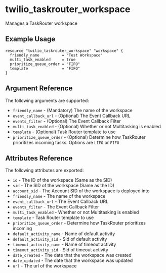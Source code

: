 # twilio_taskrouter_workspace

Manages a TaskRouter workspace

## Example Usage

```hcl
resource "twilio_taskrouter_workspace" "workspace" {
  friendly_name          = "Test Workspace"
  multi_task_enabled     = true
  prioritize_queue_order = "FIFO"
  template               = "FIFO"
}
```

## Argument Reference

The following arguments are supported:

* `friendly_name` - (Mandatory) The name of the workspace
* `event_callback_url` - (Optional) The Event Callback URL
* `events_filter` - (Optional) The Event Callback Filter
* `multi_task_enabled` - (Optional) Whether or not Multitasking is enabled
* `template` - (Optional) Task Router template to use
* `prioritize_queue_order` - (Optional) Determine how TaskRouter prioritizes incoming tasks. Options are `LIFO` or `FIFO`

## Attributes Reference

The following attributes are exported:

* `id` - The ID of the workspace (Same as the SID)
* `sid` - The SID of the workspace (Same as the ID)
* `account_sid` - The Account SID of the workspace is deployed into
* `friendly_name` - The name of the workspace
* `event_callback_url` - The Event Callback URL
* `events_filter` - The Event Callback Filter
* `multi_task_enabled` - Whether or not Multitasking is enabled
* `template` - Task Router template to use
* `prioritize_queue_order` - Determine how TaskRouter prioritizes incoming
* `default_activity_name` - Name of default activity
* `default_activity_sid` - Sid of default activity
* `timeout_activity_name` - Name of timeout activity
* `timeout_activity_sid` - Sid of timeout activity
* `date_created` - The date that the workspace was created
* `date_updated` - The date that the workspace was updated
* `url` - The url of the workspace
